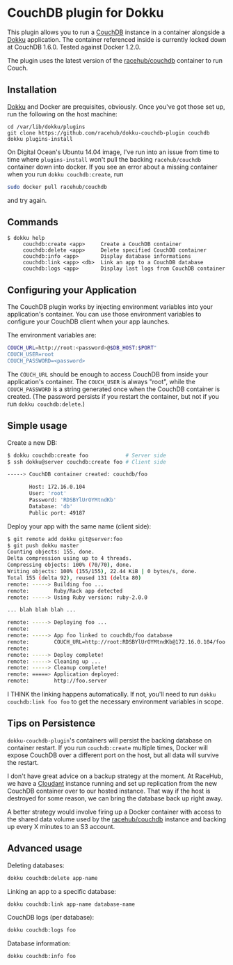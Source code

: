 # CouchDB plugin for Dokku

This plugin allows you to run a [CouchDB](http://couchdb.apache.org/) instance in a container alongside a [Dokku](https://github.com/progrium/dokku) application. The container referenced inside is currently locked down at CouchDB 1.6.0. Tested against Docker 1.2.0.

The plugin uses the latest version of the [racehub/couchdb](https://registry.hub.docker.com/u/racehub/couchdb/) container to run Couch.

## Installation

[Dokku](https://github.com/progrium/dokku) and Docker are prequisites, obviously. Once you've got those set up, run the following on the host machine:

```
cd /var/lib/dokku/plugins
git clone https://github.com/racehub/dokku-couchdb-plugin couchdb
dokku plugins-install
```

On Digital Ocean's Ubuntu 14.04 image, I've run into an issue from time to time where `plugins-install` won't pull the backing `racehub/couchdb` container down into docker. If you see an error about a missing container when you run `dokku couchdb:create`, run

```sh
sudo docker pull racehub/couchdb
```

and try again.

## Commands

```
$ dokku help
     couchdb:create <app>     Create a CouchDB container
     couchdb:delete <app>     Delete specified CouchDB container
     couchdb:info <app>       Display database informations
     couchdb:link <app> <db>  Link an app to a CouchDB database
     couchdb:logs <app>       Display last logs from CouchDB container
```

## Configuring your Application

The CouchDB plugin works by injecting environment variables into your application's container. You can use those environment variables to configure your CouchDB client when your app launches.

The environment variables are:

```sh
COUCH_URL=http://root:<password>@$DB_HOST:$PORT"
COUCH_USER=root
COUCH_PASSWORD=<password>
```

The `COUCH_URL` should be enough to access CouchDB from inside your application's container. The `COUCH_USER` is always "root", while the `COUCH_PASSWORD` is a string generated once when the CouchDB container is created. (The password persists if you restart the container, but not if you run `dokku couchdb:delete`.)

## Simple usage

Create a new DB:

```sh
$ dokku couchdb:create foo            # Server side
$ ssh dokku@server couchdb:create foo # Client side

-----> CouchDB container created: couchdb/foo

       Host: 172.16.0.104
       User: 'root'
       Password: 'RDSBYlUrOYMtndKb'
       Database: 'db'
       Public port: 49187
```

Deploy your app with the same name (client side):

```sh
$ git remote add dokku git@server:foo
$ git push dokku master
Counting objects: 155, done.
Delta compression using up to 4 threads.
Compressing objects: 100% (70/70), done.
Writing objects: 100% (155/155), 22.44 KiB | 0 bytes/s, done.
Total 155 (delta 92), reused 131 (delta 80)
remote: -----> Building foo ...
remote:        Ruby/Rack app detected
remote: -----> Using Ruby version: ruby-2.0.0

... blah blah blah ...

remote: -----> Deploying foo ...
remote:
remote: -----> App foo linked to couchdb/foo database
remote:        COUCH_URL=http://root:RDSBYlUrOYMtndKb@172.16.0.104/foo
remote:
remote: -----> Deploy complete!
remote: -----> Cleaning up ...
remote: -----> Cleanup complete!
remote: =====> Application deployed:
remote:        http://foo.server
```

I THINK the linking happens automatically. If not, you'll need to run `dokku couchdb:link foo foo` to get the necessary environment variables in scope.

## Tips on Persistence

`dokku-couchdb-plugin`'s containers will persist the backing database on container restart. If you run `couchdb:create` multiple times, Docker will expose CouchDB over a different port on the host, but all data will survive the restart.

I don't have great advice on a backup strategy at the moment. At RaceHub, we have a [Cloudant](http://cloudant.com/) instance running and set up replication from the new CouchDB container over to our hosted instance. That way if the host is destroyed for some reason, we can bring the database back up right away.

A better strategy would involve firing up a Docker container with access to the shared data volume used by the [racehub/couchdb](https://registry.hub.docker.com/u/racehub/couchdb/) instance and backing up every X minutes to an S3 account.

## Advanced usage

Deleting databases:

```sh
dokku couchdb:delete app-name
```

Linking an app to a specific database:

```sh
dokku couchdb:link app-name database-name
```

CouchDB logs (per database):

```sh
dokku couchdb:logs foo
```

Database information:

```sh
dokku couchdb:info foo
```
